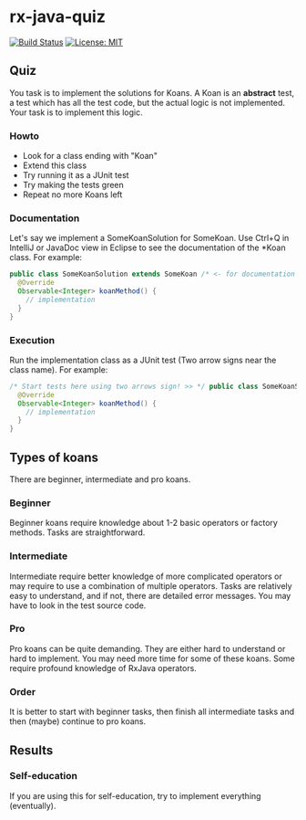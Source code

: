 # rx-java-quiz
[![Build Status](https://travis-ci.org/yuriykulikov/rx-java-quiz.svg?branch=master)](https://travis-ci.org/yuriykulikov/rx-java-quiz)
[![License: MIT](https://img.shields.io/badge/License-MIT-yellow.svg)](https://opensource.org/licenses/MIT)
## Quiz
You task is to implement the solutions for Koans. A Koan is an **abstract** test, a test which has all the test code, but
the actual logic is not implemented. Your task is to implement this logic.

### Howto
* Look for a class ending with "Koan"
* Extend this class
* Try running it as a JUnit test
* Try making the tests green
* Repeat no more Koans left

### Documentation
Let's say we implement a SomeKoanSolution for SomeKoan.
Use Ctrl+Q in IntelliJ or JavaDoc view in Eclipse to see the documentation of the *Koan class. For example:
```java
public class SomeKoanSolution extends SomeKoan /* <- for documentation select here and click Ctrl+Q!*/ {
  @Override
  Observable<Integer> koanMethod() {
    // implementation
  }
}
```

### Execution
Run the implementation class as a JUnit test (Two arrow signs near the class name). For example:
```java
/* Start tests here using two arrows sign! >> */ public class SomeKoanSolution extends SomeKoan {
  @Override
  Observable<Integer> koanMethod() {
    // implementation
  }
}
```

## Types of koans
There are beginner, intermediate and pro koans.
### Beginner
Beginner koans require knowledge about 1-2 basic operators or factory methods. Tasks are straightforward.

### Intermediate
Intermediate require better knowledge of more complicated operators or may require to use a combination of multiple
operators. Tasks are relatively easy to understand, and if not, there are detailed error messages. You may have to look
in the test source code.

### Pro
Pro koans can be quite demanding. They are either hard to understand or hard to implement. You may need more time
for some of these koans. Some require profound knowledge of RxJava operators.

### Order
It is better to start with beginner tasks, then finish all intermediate tasks and then (maybe) continue to pro koans.

## Results
### Self-education
If you are using this for self-education, try to implement everything (eventually).